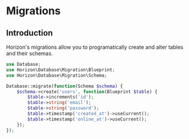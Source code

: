 # Migrations

## Introduction

Horizon's migrations allow you to programatically create and alter tables and their schemas.

```php
use Database;
use Horizon\Database\Migration\Blueprint;
use Horizon\Database\Migration\Schema;

Database::migrate(function(Schema $schema) {
    $schema->create('users', function(Blueprint $table) {
        $table->increments('id');
        $table->string('email');
        $table->string('password');
        $table->timestamp('created_at')->useCurrent();
        $table->timestamp('online_at')->useCurrent();
    });
});
```
